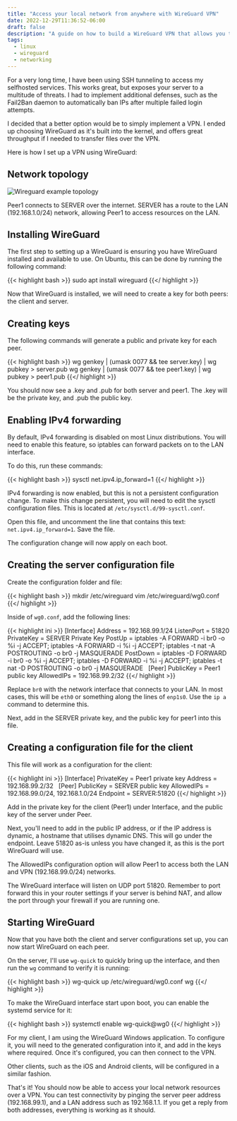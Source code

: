 ```yaml
---
title: "Access your local network from anywhere with WireGuard VPN"
date: 2022-12-29T11:36:52-06:00
draft: false
description: "A guide on how to build a WireGuard VPN that allows you to access local network resources from anywhere"
tags:
  - linux
  - wireguard
  - networking
---
```


For a very long time, I have been using SSH tunneling to access my selfhosted
services. This works great, but exposes your server to a multitude of threats.
I had to implement additional defenses, such as the Fail2Ban daemon to
automatically ban IPs after multiple failed login attempts.

I decided that a better option would be to simply implement a VPN. I ended up
choosing WireGuard as it's built into the kernel, and offers great throughput
if I needed to transfer files over the VPN.

Here is how I set up a VPN using WireGuard:

## Network topology

![Wireguard example topology](/img/wireguard_example.svg)

Peer1 connects to SERVER over the internet. SERVER has a route to the LAN
(192.168.1.0/24) network, allowing Peer1 to access resources on the LAN.

## Installing WireGuard

The first step to setting up a WireGuard is ensuring you have WireGuard
installed and available to use. On Ubuntu, this can be done by running the
following command:

{{< highlight bash >}}
sudo apt install wireguard
{{</ highlight >}}


Now that WireGuard is installed, we will need to create a key for both peers:
the client and server.

## Creating keys

The following commands will generate a public and private key for each peer.

{{< highlight bash >}}
wg genkey | (umask 0077 && tee server.key) | wg pubkey > server.pub
wg genkey | (umask 0077 && tee peer1.key) | wg pubkey > peer1.pub
{{</ highlight >}}

You should now see a .key and .pub for both server and peer1. The .key will be
the private key, and .pub the public key. 

## Enabling IPv4 forwarding

By default, IPv4 forwarding is disabled on most Linux distributions. You will
need to enable this feature, so iptables can forward packets on to the LAN
interface.

To do this, run these commands:

{{< highlight bash >}}
sysctl net.ipv4.ip_forward=1
{{</ highlight >}}

IPv4 forwarding is now enabled, but this is not a persistent configuration
change. To make this change persistent, you will need to edit the sysctl
configuration files. This is located at `/etc/sysctl.d/99-sysctl.conf`.

Open this file, and uncomment the line that contains this text:
`net.ipv4.ip_forward=1`. Save the file. 

The configuration change will now apply on each boot.

## Creating the server configuration file

Create the configuration folder and file:

{{< highlight bash >}}
mkdir /etc/wireguard
vim /etc/wireguard/wg0.conf
{{</ highlight >}}

Inside of `wg0.conf`, add the following lines:

{{< highlight ini >}}
[Interface]
Address = 192.168.99.1/24
ListenPort = 51820
PrivateKey = SERVER Private Key
PostUp = iptables -A FORWARD -i br0 -o %i -j ACCEPT; iptables -A FORWARD -i %i -j ACCEPT; iptables -t nat -A POSTROUTING -o br0 -j MASQUERADE
PostDown = iptables -D FORWARD -i br0 -o %i -j ACCEPT; iptables -D FORWARD -i %i -j ACCEPT; iptables -t nat -D POSTROUTING -o br0 -j MASQUERADE
 
[Peer]
PublicKey = Peer1 public key
AllowedIPs = 192.168.99.2/32
{{</ highlight >}}

Replace `br0` with the network interface that connects to your LAN. In most
cases, this will be `eth0` or something along the lines of `enp1s0`. Use the
`ip a` command to determine this.

Next, add in the SERVER private key, and the public key for peer1 into this
file.

## Creating a configuration file for the client

This file will work as a configuration for the client:

{{< highlight ini >}}
[Interface]
PrivateKey = Peer1 private key
Address = 192.168.99.2/32 
 
[Peer]
PublicKey = SERVER public key
AllowedIPs = 192.168.99.0/24, 192.168.1.0/24
Endpoint = SERVER:51820
{{</ highlight >}}

Add in the private key for the client (Peer1) under Interface, and the public
key of the server under Peer.

Next, you'll need to add in the public IP address, or if the IP address is
dynamic, a hostname that utilises dynamic DNS. This will go under the endpoint.
Leave 51820 as-is unless you have changed it, as this is the port WireGuard
will use.

The AllowedIPs configuration option will allow Peer1 to access both the LAN
and VPN (192.168.99.0/24) networks.

The WireGuard interface will listen on UDP port 51820. Remember to port forward
this in your router settings if your server is behind NAT, and allow the port
through your firewall if you are running one.

## Starting WireGuard

Now that you have both the client and server configurations set up, you can now
start WireGuard on each peer.

On the server, I'll use `wg-quick` to quickly bring up the interface, and then
run the `wg` command to verify it is running:

{{< highlight bash >}}
wg-quick up /etc/wireguard/wg0.conf
wg
{{</ highlight >}}

To make the WireGuard interface start upon boot, you can enable the systemd
service for it:

{{< highlight bash >}}
systemctl enable wg-quick@wg0
{{</ highlight >}}

For my client, I am using the WireGuard Windows application. To configure it,
you will need to the generated configuration into it, and add in the keys
where required. Once it's configured, you can then connect to the VPN. 

Other clients, such as the iOS and Android clients, will be configured in a 
similar fashion.

That's it! You should now be able to access your local network resources over
a VPN. You can test connectivity by pinging the server peer address
(192.168.99.1), and a LAN address such as 192.168.1.1. If you get a reply from
both addresses, everything is working as it should.
